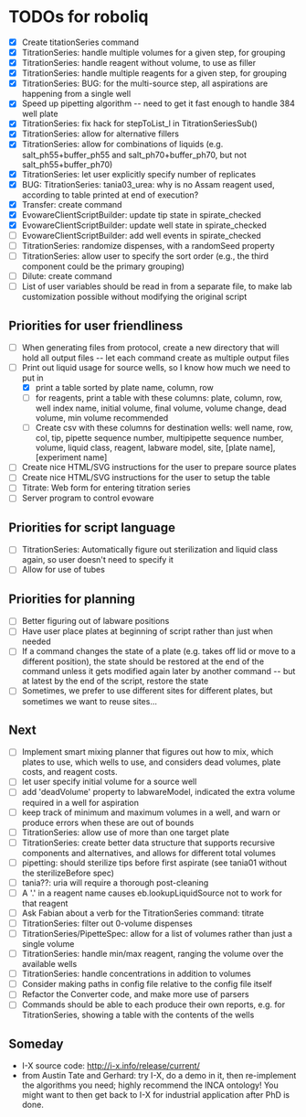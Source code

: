 # TODOs for roboliq

- [x] Create titationSeries command
- [x] TitrationSeries: handle multiple volumes for a given step, for grouping
- [x] TitrationSeries: handle reagent without volume, to use as filler
- [x] TitrationSeries: handle multiple reagents for a given step, for grouping
- [x] TitrationSeries: BUG: for the multi-source step, all aspirations are happening from a single well
- [x] Speed up pipetting algorithm -- need to get it fast enough to handle 384 well plate
- [x] TitrationSeries: fix hack for stepToList_l in TitrationSeriesSub()
- [x] TitrationSeries: allow for alternative fillers
- [x] TitrationSeries: allow for combinations of liquids (e.g. salt_ph55+buffer_ph55 and salt_ph70+buffer_ph70, but not salt_ph55+buffer_ph70)
- [x] TitrationSeries: let user explicitly specify number of replicates
- [x] BUG: TitrationSeries: tania03_urea: why is no Assam reagent used, according to table printed at end of execution?
- [x] Transfer: create command
- [x] EvowareClientScriptBuilder: update tip state in spirate_checked
- [x] EvowareClientScriptBuilder: update well state in spirate_checked
- [ ] EvowareClientScriptBuilder: add well events in spirate_checked
- [ ] TitrationSeries: randomize dispenses, with a randomSeed property
- [ ] TitrationSeries: allow user to specify the sort order (e.g., the third component could be the primary grouping)
- [ ] Dilute: create command
- [ ] List of user variables should be read in from a separate file, to make lab customization possible without modifying the original script

## Priorities for user friendliness

- [ ] When generating files from protocol, create a new directory that will hold all output files -- let each command create as multiple output files
- [ ] Print out liquid usage for source wells, so I know how much we need to put in
  - [x] print a table sorted by plate name, column, row
  - [ ] for reagents, print a table with these columns: plate, column, row, well index name, initial volume, final volume, volume change, dead volume, min volume recommended
  - [ ] Create csv with these columns for destination wells: well name, row, col, tip, pipette sequence number, multipipette sequence number, volume, liquid class, reagent, labware model, site, [plate name], [experiment name]
- [ ] Create nice HTML/SVG instructions for the user to prepare source plates
- [ ] Create nice HTML/SVG instructions for the user to setup the table
- [ ] Titrate: Web form for entering titration series
- [ ] Server program to control evoware

## Priorities for script language

- [ ] TitrationSeries: Automatically figure out sterilization and liquid class again, so user doesn't need to specify it
- [ ] Allow for use of tubes

## Priorities for planning

- [ ] Better figuring out of labware positions
- [ ] Have user place plates at beginning of script rather than just when needed
- [ ] If a command changes the state of a plate (e.g. takes off lid or move to a different position), the state should be restored at the end of the command unless it gets modified again later by another command -- but at latest by the end of the script, restore the state
- [ ] Sometimes, we prefer to use different sites for different plates, but sometimes we want to reuse sites...

## Next

- [ ] Implement smart mixing planner that figures out how to mix, which plates to use, which wells to use, and considers dead volumes, plate costs, and reagent costs.
- [ ] let user specify initial volume for a source well
- [ ] add 'deadVolume' property to labwareModel, indicated the extra volume required in a well for aspiration
- [ ] keep track of minimum and maximum volumes in a well, and warn or produce errors when these are out of bounds
- [ ] TitrationSeries: allow use of more than one target plate
- [ ] TitrationSeries: create better data structure that supports recursive components and alternatives, and allows for different total volumes 
- [ ] pipetting: should sterilize tips before first aspirate (see tania01 without the sterilizeBefore spec)
- [ ] tania??: uria will require a thorough post-cleaning
- [ ] A '.' in a reagent name causes eb.lookupLiquidSource not to work for that reagent
- [ ] Ask Fabian about a verb for the TitrationSeries command: titrate
- [ ] TitrationSeries: filter out 0-volume dispenses
- [ ] TitrationSeries/PipetteSpec: allow for a list of volumes rather than just a single volume
- [ ] TitrationSeries: handle min/max reagent, ranging the volume over the available wells
- [ ] TitrationSeries: handle concentrations in addition to volumes
- [ ] Consider making paths in config file relative to the config file itself
- [ ] Refactor the Converter code, and make more use of parsers
- [ ] Commands should be able to each produce their own reports, e.g. for TitrationSeries, showing a table with the contents of the wells

## Someday
- I-X source code: http://i-x.info/release/current/
- from Austin Tate and Gerhard: try I-X, do a demo in it, then re-implement the algorithms you need; highly recommend the INCA ontology!  You might want to then get back to I-X for industrial application after PhD is done.

